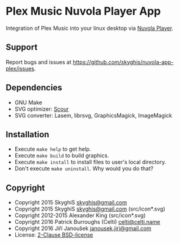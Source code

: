 Plex Music Nuvola Player App
=============================

Integration of Plex Music into your linux desktop via
[Nuvola Player](https://github.com/tiliado/nuvolaplayer).

Support
-------

Report bugs and issues at <https://github.com/skyghis/nuvola-app-plex/issues>.


Dependencies
------------

  * GNU Make
  * SVG optimizer: [Scour](https://github.com/codedread/scour)
  * SVG converter: Lasem, librsvg, GraphicsMagick, ImageMagick 

Installation
------------

  * Execute ``make help`` to get help.
  * Execute ``make build`` to build graphics.
  * Execute ``make install`` to install files to user's local directory.
  * Don't execute ``make uninstall``. Why would you do that?

Copyright
---------

  - Copyright 2015 SkyghiS <skyghis@gmail.com>
  - Copyright 2015 SkyghiS <skyghis@gmail.com>  (src/icon*.svg)
  - Copyright 2012-2015 Alexander King (src/icon*.svg)
  - Copyright 2016 Patrick Burroughs (Celti) <celti@celti.name>
  - Copyright 2016 Jiří Janoušek <janousek.jiri@gmail.com>
  - License: [2-Clause BSD-license](./LICENSE)
